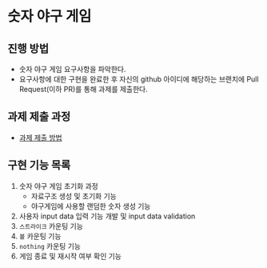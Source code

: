 # 숫자 야구 게임
## 진행 방법
* 숫자 야구 게임 요구사항을 파악한다.
* 요구사항에 대한 구현을 완료한 후 자신의 github 아이디에 해당하는 브랜치에 Pull Request(이하 PR)를 통해 과제를 제출한다.

## 과제 제출 과정
* [과제 제출 방법](https://github.com/next-step/nextstep-docs/tree/master/precourse)

## 구현 기능 목록
1. 숫자 야구 게임 초기화 과정
    - 자료구조 생성 및 초기화 기능
    - 야구게임에 사용할 랜덤한 숫자 생성 기능
2. 사용자 input data 입력 기능 개발 및 input data validation
3. ```스트라이크``` 카운팅 기능
4. ```볼``` 카운팅 기능
4. ```nothing``` 카운팅 기능
5. 게임 종료 및 재시작 여부 확인 기능
 
